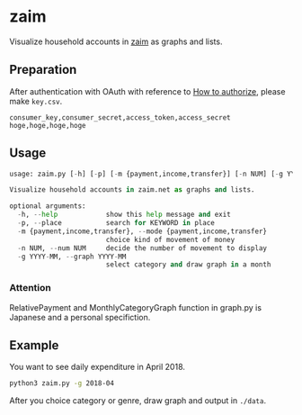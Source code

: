 # zaim
Visualize household accounts in [zaim](https://zaim.net/) as graphs and lists.

## Preparation
After authentication with OAuth with reference to [How to authorize](https://dev.zaim.net/home/api/authorize), please make `key.csv`.
```csv:key.csv
consumer_key,consumer_secret,access_token,access_secret
hoge,hoge,hoge,hoge
```

## Usage
```sh:zaim.py
usage: zaim.py [-h] [-p] [-m {payment,income,transfer}] [-n NUM] [-g YYYY-MM]

Visualize household accounts in zaim.net as graphs and lists.

optional arguments:
  -h, --help            show this help message and exit
  -p, --place           search for KEYWORD in place
  -m {payment,income,transfer}, --mode {payment,income,transfer}
                        choice kind of movement of money
  -n NUM, --num NUM     decide the number of movement to display
  -g YYYY-MM, --graph YYYY-MM
                        select category and draw graph in a month
```

### Attention
RelativePayment and MonthlyCategoryGraph function in graph.py is Japanese and a personal specifiction.

## Example
You want to see daily expenditure in April 2018.
```sh
python3 zaim.py -g 2018-04
```
After you choice category or genre, draw graph and output in `./data`.
